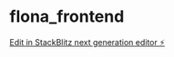 # flona_frontend

[Edit in StackBlitz next generation editor ⚡️](https://stackblitz.com/~/github.com/Ansh0varshney/flona_frontend)